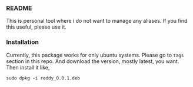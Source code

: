 ### README
This is personal tool where i do not want to manage any aliases. If you find this useful, please use it.

### Installation

Currently, this package works for only ubuntu systems.  Please go to ``tags`` section in this repo.
And download the version, mostly latest, you want. Then install it like,

```
sudo dpkg -i reddy_0.0.1.deb
```

